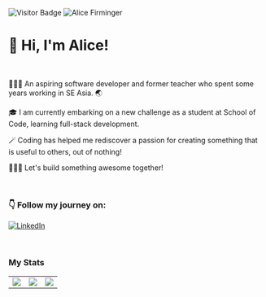 ![Visitor Badge](https://visitor-badge.laobi.icu/badge?page_id=alicefirminger.alicefirminger)
![Alice Firminger](https://user-images.githubusercontent.com/106371000/236513679-0895a9b1-d88a-4429-af30-3bce0eb02c68.gif)


# 👋 Hi, I'm Alice!

<br>

👩🏻‍🏫 An aspiring software developer and former teacher who spent some years working in SE Asia. 🌏

🎓 I am currently embarking on a new challenge as a student at School of Code, learning full-stack development.

🪄 Coding has helped me rediscover a passion for creating something that is useful to others, out of nothing!  

👷🏻‍♀️ Let's build something awesome together! 

<br>

### 👇 Follow my journey on:
[![LinkedIn](https://img.shields.io/badge/LinkedIn-0077B5?style=for-the-badge&logo=linkedin&logoColor=white)](https://www.linkedin.com/in/alice-firminger-785b37267/)


<br>


### My Stats

<table>
 <tr>
<td align=top><img src = "https://github-readme-stats.vercel.app/api/?username=alicefirminger&count_private=true&theme=dark&showicons=true"></td>
  <td align=top><img src = "https://github-readme-stats.vercel.app/api/top-langs/?username=alicefirminger&layout=compact&theme=dark"></td>
<td align=top><img src ="https://www.codewars.com/users/alicefirminger/badges/large"></td>
</tr>
</table>
